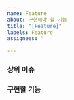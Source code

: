 ```yaml
---
name: Feature
about: 구현해야 할 기능
title: "[Feature]"
labels: Feature
assignees: ''

---
```


### 상위 이슈

### 구현할 기능
